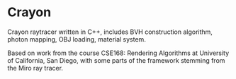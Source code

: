 Crayon
======

Crayon raytracer written in C++, includes BVH construction algorithm, photon mapping, OBJ loading, material system.

Based on work from the course CSE168: Rendering Algorithms at University of California, San Diego, with some parts 
of the framework stemming from the Miro ray tracer.
